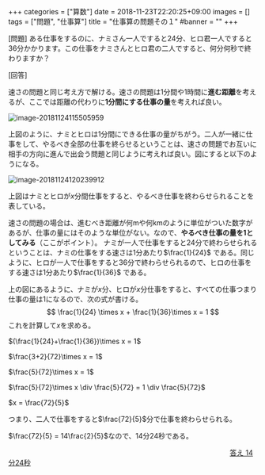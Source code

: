 +++
categories = ["算数"]
date = 2018-11-23T22:20:25+09:00
images = []
tags = ["問題", "仕事算"]
title = "仕事算の問題その１"
#banner = ""
+++

[問題] ある仕事をするのに、ナミさん一人ですると24分、ヒロ君一人ですると36分かかります。この仕事をナミさんとヒロ君の二人ですると、何分何秒で終わりますか？

[回答]

<!--more-->

速さの問題と同じ考え方で解ける。速さの問題は1分間や1時間に**進む距離**を考えるが、ここでは距離の代わりに**1分間にする仕事の量**を考えれば良い。

![image-20181124115505959](/images/image-20181124115505959.png)

上図のように、ナミとヒロは1分間にできる仕事の量がちがう。二人が一緒に仕事をして、やるべき全部の仕事を終らせるということは、速さの問題でお互いに相手の方向に進んで出会う問題と同じように考えれば良い。図にすると以下のようになる。

![image-20181124120239912](/images/image-20181124120239912.png)

上図はナミとヒロが$x$分間仕事をすると、やるべき仕事を終わらせられることを表している。

速さの問題の場合は、進むべき距離が何mや何kmのように単位がついた数字があるが、仕事の量にはそのような単位がない。なので、**やるべき仕事の量を1としてみる**（ここがポイント）。
ナミが一人で仕事をすると24分で終わらせられるということは、ナミの仕事をする速さは1分あたり$\frac{1}{24}$ である。同じように、ヒロが一人で仕事をすると36分で終わらせられるので、ヒロの仕事をする速さは1分あたり$\frac{1}{36}$ である。

上の図にあるように、ナミが$x$分、ヒロが$x$分仕事をすると、すべての仕事つまり仕事の量は1になるので、次の式が書ける。
$$
\frac{1}{24} \times x + \frac{1}{36}\times x = 1
$$
これを計算して$x$を求める。

$(\frac{1}{24}+\frac{1}{36})\times x = 1$

$\frac{3+2}{72}\times x = 1$

$\frac{5}{72}\times x = 1$

$\frac{5}{72}\times x \div \frac{5}{72} = 1 \div \frac{5}{72}$

$x = \frac{72}{5}$

つまり、二人で仕事をすると$\frac{72}{5}$分で仕事を終わらせられる。

$\frac{72}{5} = 14\frac{2}{5}$なので、14分24秒である。

　　　　　　　　　　　　　　　　　　　　　　　　　　　　　　　　<u>答え 14分24秒</u>
